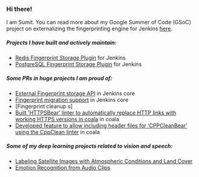### Hi there!

I am Sumit. You can read more about my Google Summer of Code (GSoC) project on externalizing the fingerprinting engine for Jenkins [here](https://www.jenkins.io/projects/gsoc/2020/projects/external-fingerprint-storage/).

##### Projects I have built and actively maintain:
- [Redis Fingerprint Storage Plugin](https://github.com/jenkinsci/redis-fingerprint-storage-plugin) for Jenkins
- [PostgreSQL Fingerprint Storage Plugin](https://github.com/jenkinsci/postgresql-fingerprint-storage-plugin) for Jenkins

##### Some PRs in huge projects I am proud of:
- [External Fingerprint storage API](https://github.com/jenkinsci/jenkins/pull/4731) in Jenkins core
- [Fingerprint migration support](https://github.com/jenkinsci/jenkins/pull/4825) in Jenkins core
- [Fingerprint cleanup s]
- [Built 'HTTPSBear' linter to automatically replace HTTP links with working HTTPS versions in coala](https://github.com/coala/coala-bears/pull/2063/files) in coala
- [Developed feature to allow including header files for ‘CPPCleanBear’ using the CppClean linter](https://github.com/coala/coala-bears/pull/2037/files) in coala

##### Some of my deep learning projects related to vision and speech:
- [Labeling Satellite Images with Atmospheric Conditions and Land Cover](https://github.com/stellargo/Deep-Learning-Projects/blob/master/AN%20IMAGE%20SEGMENTATION%20PROBLEM/ImageSegmentationProblem.ipynb)
- [Emotion Recognition from Audio Clips](https://github.com/stellargo/Deep-Learning-Projects/blob/master/SPEECH%20EMOTION%20PROBLEM/SpeechEmotion.ipynb)

<!--
**stellargo/stellargo** is a ✨ _special_ ✨ repository because its `README.md` (this file) appears on your GitHub profile.

Here are some ideas to get you started:

- 🔭 I’m currently working on ...
- 🌱 I’m currently learning ...
- 👯 I’m looking to collaborate on ...
- 🤔 I’m looking for help with ...
- 💬 Ask me about ...
- 📫 How to reach me: ...
- 😄 Pronouns: ...
- ⚡ Fun fact: ...
-->
